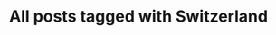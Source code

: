 ---
layout: tag
title: "All posts tagged with Switzerland"
permalink: /weblog/tags/switzerland/
taxonomy: Switzerland
---